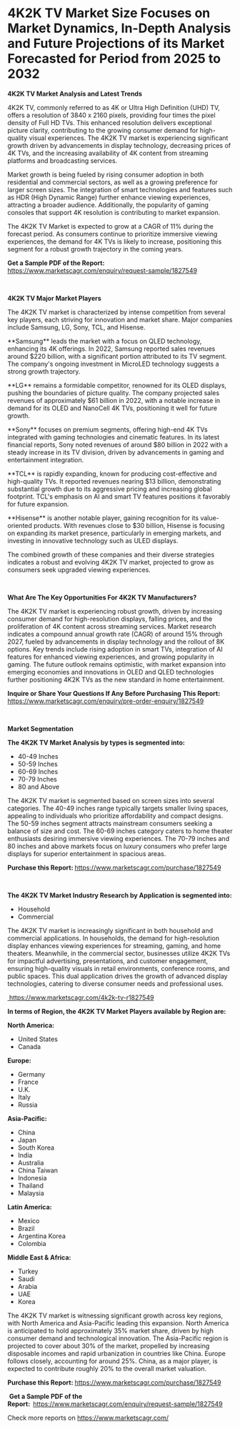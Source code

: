 <p><h1>4K2K TV Market Size Focuses on Market Dynamics, In-Depth Analysis and Future Projections of its Market Forecasted for Period from 2025 to 2032</h1></p><p><strong>4K2K TV Market Analysis and Latest Trends</strong></p>
<p><p>4K2K TV, commonly referred to as 4K or Ultra High Definition (UHD) TV, offers a resolution of 3840 x 2160 pixels, providing four times the pixel density of Full HD TVs. This enhanced resolution delivers exceptional picture clarity, contributing to the growing consumer demand for high-quality visual experiences. The 4K2K TV market is experiencing significant growth driven by advancements in display technology, decreasing prices of 4K TVs, and the increasing availability of 4K content from streaming platforms and broadcasting services.</p><p>Market growth is being fueled by rising consumer adoption in both residential and commercial sectors, as well as a growing preference for larger screen sizes. The integration of smart technologies and features such as HDR (High Dynamic Range) further enhance viewing experiences, attracting a broader audience. Additionally, the popularity of gaming consoles that support 4K resolution is contributing to market expansion.</p><p>The 4K2K TV Market is expected to grow at a CAGR of 11% during the forecast period. As consumers continue to prioritize immersive viewing experiences, the demand for 4K TVs is likely to increase, positioning this segment for a robust growth trajectory in the coming years.</p></p>
<p><strong>Get a Sample PDF of the Report:&nbsp;</strong> <a href="https://www.marketscagr.com/enquiry/request-sample/1827549?utm_campaign=2113&utm_medium=2&utm_source=Github&utm_content=ia&utm_term=11022025&utm_id=4k2k-tv">https://www.marketscagr.com/enquiry/request-sample/1827549</a></p>
<p>&nbsp;</p>
<p><strong>4K2K TV Major Market Players</strong></p>
<p><p>The 4K2K TV market is characterized by intense competition from several key players, each striving for innovation and market share. Major companies include Samsung, LG, Sony, TCL, and Hisense.</p><p>**Samsung** leads the market with a focus on QLED technology, enhancing its 4K offerings. In 2022, Samsung reported sales revenues around $220 billion, with a significant portion attributed to its TV segment. The company's ongoing investment in MicroLED technology suggests a strong growth trajectory.</p><p>**LG** remains a formidable competitor, renowned for its OLED displays, pushing the boundaries of picture quality. The company projected sales revenues of approximately $61 billion in 2022, with a notable increase in demand for its OLED and NanoCell 4K TVs, positioning it well for future growth.</p><p>**Sony** focuses on premium segments, offering high-end 4K TVs integrated with gaming technologies and cinematic features. In its latest financial reports, Sony noted revenues of around $80 billion in 2022 with a steady increase in its TV division, driven by advancements in gaming and entertainment integration.</p><p>**TCL** is rapidly expanding, known for producing cost-effective and high-quality TVs. It reported revenues nearing $13 billion, demonstrating substantial growth due to its aggressive pricing and increasing global footprint. TCL's emphasis on AI and smart TV features positions it favorably for future expansion.</p><p>**Hisense** is another notable player, gaining recognition for its value-oriented products. With revenues close to $30 billion, Hisense is focusing on expanding its market presence, particularly in emerging markets, and investing in innovative technology such as ULED displays.</p><p>The combined growth of these companies and their diverse strategies indicates a robust and evolving 4K2K TV market, projected to grow as consumers seek upgraded viewing experiences.</p></p>
<p>&nbsp;</p>
<p><strong>What Are The Key Opportunities For 4K2K TV Manufacturers?</strong></p>
<p><p>The 4K2K TV market is experiencing robust growth, driven by increasing consumer demand for high-resolution displays, falling prices, and the proliferation of 4K content across streaming services. Market research indicates a compound annual growth rate (CAGR) of around 15% through 2027, fueled by advancements in display technology and the rollout of 8K options. Key trends include rising adoption in smart TVs, integration of AI features for enhanced viewing experiences, and growing popularity in gaming. The future outlook remains optimistic, with market expansion into emerging economies and innovations in OLED and QLED technologies further positioning 4K2K TVs as the new standard in home entertainment.</p></p>
<p><strong>Inquire or Share Your Questions If Any Before Purchasing This Report:</strong> <a href="https://www.marketscagr.com/enquiry/pre-order-enquiry/1827549?utm_campaign=2113&utm_medium=2&utm_source=Github&utm_content=ia&utm_term=11022025&utm_id=4k2k-tv">https://www.marketscagr.com/enquiry/pre-order-enquiry/1827549</a></p>
<p>&nbsp;</p>
<p><strong>Market Segmentation</strong></p>
<p><strong>The 4K2K TV Market Analysis by types is segmented into:</strong></p>
<p><ul><li>40-49 Inches</li><li>50-59 Inches</li><li>60-69 Inches</li><li>70-79 Inches</li><li>80 and Above</li></ul></p>
<p><p>The 4K2K TV market is segmented based on screen sizes into several categories. The 40-49 inches range typically targets smaller living spaces, appealing to individuals who prioritize affordability and compact designs. The 50-59 inches segment attracts mainstream consumers seeking a balance of size and cost. The 60-69 inches category caters to home theater enthusiasts desiring immersive viewing experiences. The 70-79 inches and 80 inches and above markets focus on luxury consumers who prefer large displays for superior entertainment in spacious areas.</p></p>
<p><strong>Purchase this Report:&nbsp;</strong><a href="https://www.marketscagr.com/purchase/1827549?utm_campaign=2113&utm_medium=2&utm_source=Github&utm_content=ia&utm_term=11022025&utm_id=4k2k-tv">https://www.marketscagr.com/purchase/1827549</a></p>
<p>&nbsp;</p>
<p><strong>The 4K2K TV Market Industry Research by Application is segmented into:</strong></p>
<p><ul><li>Household</li><li>Commercial</li></ul></p>
<p><p>The 4K2K TV market is increasingly significant in both household and commercial applications. In households, the demand for high-resolution display enhances viewing experiences for streaming, gaming, and home theaters. Meanwhile, in the commercial sector, businesses utilize 4K2K TVs for impactful advertising, presentations, and customer engagement, ensuring high-quality visuals in retail environments, conference rooms, and public spaces. This dual application drives the growth of advanced display technologies, catering to diverse consumer needs and professional uses.</p></p>
<p><a href="https://www.marketscagr.com/4k2k-tv-r1827549?utm_campaign=2113&utm_medium=2&utm_source=Github&utm_content=ia&utm_term=11022025&utm_id=4k2k-tv">&nbsp;https://www.marketscagr.com/4k2k-tv-r1827549</a></p>
<p><strong>In terms of Region, the 4K2K TV Market Players available by Region are:</strong></p>
<p>
    <p> <strong> North America: </strong>
        <ul>
            <li>United States</li>
            <li>Canada</li>
        </ul>
        </p> 
    <p> <strong> Europe: </strong>
        <ul>
            <li>Germany</li>
            <li>France</li>
            <li>U.K.</li>
            <li>Italy</li>
            <li>Russia</li>
        </ul>
        </p> 
    <p> <strong> Asia-Pacific: </strong>
        <ul>
            <li>China</li>
            <li>Japan</li>
            <li>South Korea</li>
            <li>India</li>
            <li>Australia</li>
            <li>China Taiwan</li>
            <li>Indonesia</li>
            <li>Thailand</li>
            <li>Malaysia</li>
        </ul>
        </p> 
    <p> <strong> Latin America: </strong>
        <ul>
            <li>Mexico</li>
            <li>Brazil</li>
            <li>Argentina Korea</li>
            <li>Colombia</li>
        </ul>
        </p> 
    <p> <strong> Middle East & Africa: </strong>
        <ul>
            <li>Turkey</li>
            <li>Saudi</li>
            <li>Arabia</li>
            <li>UAE</li>
            <li>Korea</li>
        </ul>
    </p>
    </p>
<p><p>The 4K2K TV market is witnessing significant growth across key regions, with North America and Asia-Pacific leading this expansion. North America is anticipated to hold approximately 35% market share, driven by high consumer demand and technological innovation. The Asia-Pacific region is projected to cover about 30% of the market, propelled by increasing disposable incomes and rapid urbanization in countries like China. Europe follows closely, accounting for around 25%. China, as a major player, is expected to contribute roughly 20% to the overall market valuation.</p></p>
<p><strong>Purchase this Report: </strong><a href="https://www.marketscagr.com/purchase/1827549?utm_campaign=2113&utm_medium=2&utm_source=Github&utm_content=ia&utm_term=11022025&utm_id=4k2k-tv">https://www.marketscagr.com/purchase/1827549</a></p>
<p>&nbsp;<strong>Get a Sample PDF of the Report:&nbsp;&nbsp;</strong><a href="https://www.marketscagr.com/enquiry/request-sample/1827549?utm_campaign=2113&utm_medium=2&utm_source=Github&utm_content=ia&utm_term=11022025&utm_id=4k2k-tv">https://www.marketscagr.com/enquiry/request-sample/1827549</a></p>
<p><strong></strong></p>
<p>Check more reports on <a href="https://www.marketscagr.com/?utm_campaign=2113&utm_medium=2&utm_source=Github&utm_content=ia&utm_term=11022025&utm_id=4k2k-tv">https://www.marketscagr.com/</a></p>